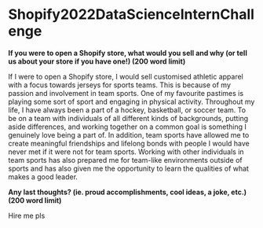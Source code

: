 # Shopify2022DataScienceInternChallenge

<b>If you were to open a Shopify store, what would you sell and why (or tell us about your store if you have one!) (200 word limit) </b>

If I were to open a Shopify store, I would sell customised athletic apparel with a focus towards jerseys for sports teams. This is because of my passion and involvement in team sports. One of my favourite pastimes is playing some sort of sport and engaging in physical activity. Throughout my life, I have always been a part of a hockey, basketball, or soccer team. To be on a team with individuals of all different kinds of backgrounds, putting aside differences, and working together on a common goal is something I genuinely love being a part of. In addition, team sports have allowed me to create meaningful friendships and lifelong bonds with people I would have never met if it were not for team sports. Working with other individuals in team sports has also prepared me for team-like environments outside of sports and has also given me the opportunity to learn the qualities of what makes a good leader. 

<b>Any last thoughts? (ie. proud accomplishments, cool ideas, a joke, etc.) (200 word limit) </b>

Hire me pls
